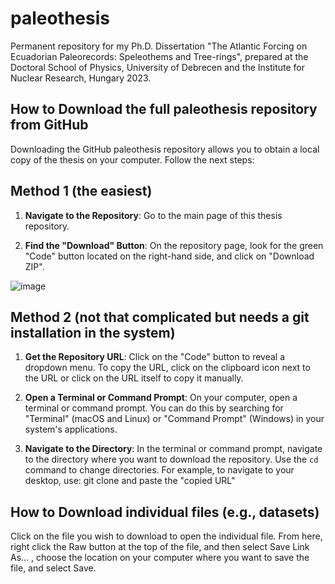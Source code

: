 # paleothesis
Permanent repository for my Ph.D. Dissertation "The Atlantic Forcing on Ecuadorian Paleorecords: Speleothems and Tree-rings", prepared at the Doctoral School of Physics, University of Debrecen and the Institute for Nuclear Research, Hungary 2023. 

## How to Download the full paleothesis repository from GitHub

Downloading the GitHub paleothesis repository allows you to obtain a local copy of the thesis on your computer. Follow the next steps:

## Method 1 (the easiest)

1. **Navigate to the Repository**: Go to the main page of this thesis repository.

2. **Find the "Download" Button**: On the repository page, look for the green "Code" button located on the right-hand side, and click on "Download ZIP".

![image](https://github.com/vargasdanny/paleothesis/assets/52888912/1ee1a41d-5a6d-4683-b06a-3e2625e9ba46)

## Method 2 (not that complicated but needs a git installation in the system)
1. **Get the Repository URL**: Click on the "Code" button to reveal a dropdown menu. To copy the URL, click on the clipboard icon next to the URL or click on the URL itself to copy it manually.

2. **Open a Terminal or Command Prompt**: On your computer, open a terminal or command prompt. You can do this by searching for "Terminal" (macOS and Linux) or "Command Prompt" (Windows) in your system's applications.

3. **Navigate to the Directory**: In the terminal or command prompt, navigate to the directory where you want to download the repository. Use the `cd` command to change directories. For example, to navigate to your desktop, use: git clone and paste the "copied URL"

## How to Download individual files (e.g., datasets)

Click on the file you wish to download to open the individual file. From here, right click the Raw button at the top of the file, and then select Save Link As… , choose the location on your computer where you want to save the file, and select Save.



